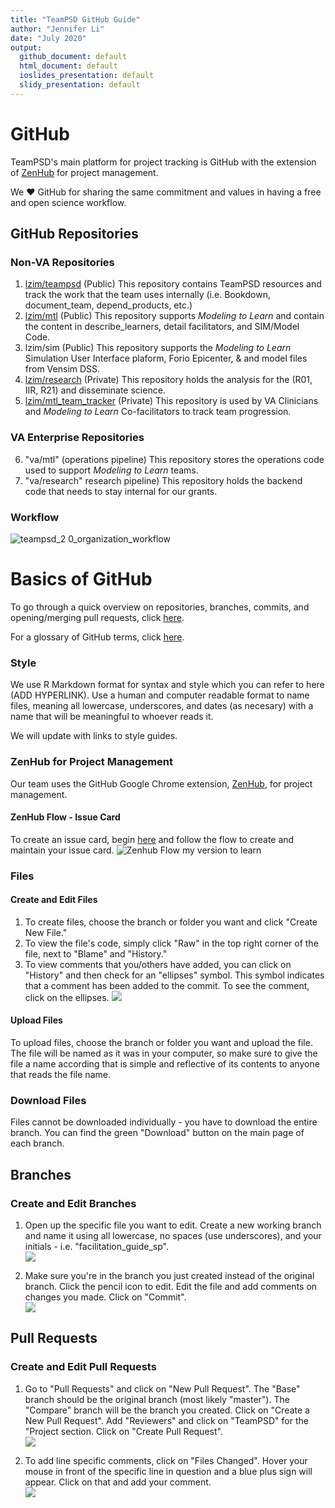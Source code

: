 ```yaml
---
title: "TeamPSD GitHub Guide"
author: "Jennifer Li"
date: "July 2020"
output:
  github_document: default
  html_document: default
  ioslides_presentation: default
  slidy_presentation: default
---
```


# GitHub 
TeamPSD's main platform for project tracking is GitHub with the extension of [ZenHub](https://chrome.google.com/webstore/detail/zenhub-for-github/ogcgkffhplmphkaahpmffcafajaocjbd?hl=en-US) for project management. 

We :heart: GitHub for sharing the same commitment and values in having a free and open science workflow. 

## GitHub Repositories

### Non-VA Repositories

1. [lzim/teampsd](https://mtl.how/teampsd) (Public)
This repository contains TeamPSD resources and track the work that the team uses internally (i.e. Bookdown, document_team, depend_products, etc.)
2. [lzim/mtl](https://mtl.how/) (Public)
This repository supports *Modeling to Learn* and contain the content in describe_learners, detail facilitators, and SIM/Model Code.
3. lzim/sim (Public)
This repository supports the *Modeling to Learn* Simulation User Interface plaform, Forio Epicenter, & and model files from Vensim DSS. 
4. [lzim/research](https://github.com/lzim/mtl_code) (Private)
This repository holds the analysis for the (R01, IIR, R21) and disseminate science.
5. [lzim/mtl_team_tracker](https://mtl.how/mtl_team_tracker) (Private)
This repository is used by VA Clinicians and *Modeling to Learn* Co-facilitators to track team progression.

### VA Enterprise Repositories

6. "va/mtl" (operations pipeline)
This repository stores the operations code used to support *Modeling to Learn* teams.
7. "va/research" research pipeline)
This repository holds the backend code that needs to stay internal for our grants.

### Workflow
![teampsd_2 0_organization_workflow](https://user-images.githubusercontent.com/59668647/88051957-5d172500-cb0e-11ea-9e8a-d343e293d6d3.png)

# Basics of GitHub 
To go through a quick overview on repositories, branches, commits, and opening/merging pull requests, click [here](https://guides.github.com/activities/hello-world/).

For a glossary of GitHub terms, click [here](https://docs.github.com/en/github/getting-started-with-github/github-glossary).

### Style
We use R Markdown format for syntax and style which you can refer to here (ADD HYPERLINK). Use a human and computer readable format to name files, meaning all lowercase, underscores, and dates (as necesary) with a name that will be meaningful to whoever reads it. 

We will update with links to style guides.

### ZenHub for Project Management
Our team uses the GitHub Google Chrome extension, [ZenHub](https://chrome.google.com/webstore/detail/zenhub-for-github/ogcgkffhplmphkaahpmffcafajaocjbd?hl=en-US), for project management.

#### ZenHub Flow - Issue Card

To create an issue card, begin [here](https://github.com/lzim/teampsd/issues/new/choose) and follow the flow to create and maintain your issue card. 
![Zenhub Flow my version to learn](https://user-images.githubusercontent.com/59668647/88049640-5ab2cc00-cb0a-11ea-89a0-a09d13d4761d.png)

### Files
#### Create and Edit Files

1. To create files, choose the branch or folder you want and click "Create New File."  
2. To view the file's code, simply click "Raw" in the top right corner of the file, next to "Blame" and "History."  
3. To view comments that you/others have added, you can click on "History" and then check for an "ellipses" symbol. This symbol indicates that a comment has been added to the commit. To see the comment, click on the ellipses. 
![](https://raw.githubusercontent.com/lzim/teampsd/videos/github_workflow_5.gif)  

#### Upload Files
To upload files, choose the branch or folder you want and upload the file. The file will be named as it was in your computer, so make sure to give the file a name according that is simple and reflective of its contents to anyone that reads the file name.  

### Download Files
Files cannot be downloaded individually - you have to download the entire branch.  You can find the green "Download" button on the main page of each branch.

## Branches
### Create and Edit Branches

1. Open up the specific file you want to edit.  Create a new working branch and name it using all lowercase, no spaces (use underscores), and your initials - i.e. "facilitation_guide_sp".    
![](https://raw.githubusercontent.com/lzim/teampsd/videos/github_workflow_1.gif)  

2. Make sure you're in the branch you just created instead of the original branch.  Click the pencil icon to edit.  Edit the file and add comments on changes you made.  Click on "Commit".  
![](https://raw.githubusercontent.com/lzim/teampsd/videos/github_workflow_2.gif)  

## Pull Requests
### **Create and Edit Pull Requests**

1. Go to "Pull Requests" and click on "New Pull Request". The "Base" branch should be the original branch (most likely "master").  The "Compare" branch will be the branch you created. Click on "Create a New Pull Request".  Add "Reviewers" and click on "TeamPSD" for the "Project section. Click on "Create Pull Request".   
![](https://raw.githubusercontent.com/lzim/teampsd/videos/github_workflow_3.gif)  

2. To add line specific comments, click on "Files Changed".  Hover your mouse in front of the specific line in question and a blue plus sign will appear.  Click on that and add your comment.  
![](https://raw.githubusercontent.com/lzim/teampsd/videos/github_workflow_4.gif) 
